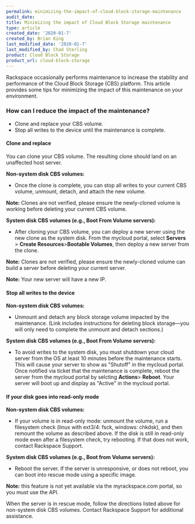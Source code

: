 ```yaml
---
permalink: minimizing-the-impact-of-cloud-block-storage-maintenance
audit_date:
title: Minimizing the impact of Cloud Block Storage maintenance
type: article
created_date: '2020-01-7'
created_by: Brian King
last_modified_date: '2020-01-7'
last_modified_by: Chad Sterling
product: Cloud Block Storage
product_url: cloud-block-storage
---
```


Rackspace occasionally performs maintenance to increase the stability
and performance of the Cloud Block Storage (CBS) platform. This article provides
some tips for minimizing the impact of this maintenance on your environment.

###  How can I reduce the impact of the maintenance?

- Clone and replace your CBS volume.
- Stop all writes to the device until the maintenance is complete.

#### Clone and replace

You can clone your CBS volume. The resulting clone should land on an unaffected host server.

**Non-system disk CBS volumes:**

- Once the clone is complete, you can stop all writes to your current CBS volume, unmount,
detach, and attach the new volume.

**Note:** Clones are not verified, please ensure the
newly-cloned volume is working before deleting your current CBS volume.

**System disk CBS volumes (e.g., Boot From Volume servers):**

- After cloning your CBS volume, you can deploy a new server using the new clone
as the system disk. From the mycloud portal, select **Servers** > **Create Resources**>**Bootable Volumes**, then deploy a new server from the clone.

**Note:** Clones are not verified, please ensure the newly-cloned volume can build a server before deleting your current server.

**Note:** Your new server will have a new IP.

#### Stop all writes to the device

**Non-system disk CBS volumes:**

- Unmount and detach any block storage volume impacted by the maintenance. (Link includes instructions for deleting block storage&mdash;you will only need to complete the unmount and detach sections.)

**System disk CBS volumes (e.g., Boot From Volume servers):**

- To avoid writes to the system disk, you must shutdown your cloud server from the OS at least 10 minutes before the maintenance starts. This will cause your server to show as "Shutoff"  in the mycloud portal. Once notified via ticket that the maintenance is complete, reboot the server from the mycloud portal by selcting **Actions**> **Reboot**. Your server will boot up and display as "Active" in the mycloud portal.

#### If your disk goes into read-only mode

**Non-system disk CBS volumes:**

- If your volume is in read-only mode: unmount the volume, run a filesystem check
(linux with ext3/4: fsck, windows: chkdsk), and then remount the volume as described above.
If the disk is still in read-only mode even after a filesystem check, try rebooting. If that
does not work, contact Rackspace Support.

**System disk CBS volumes (e.g., Boot from Volume servers):**

- Reboot the server. If the server is unresponsive, or does not reboot, you can boot
into rescue mode using a specific image.

**Note:** this feature is not yet available via
the myrackspace.com portal, so you must use the API.

When the server is in rescue mode, follow the directions listed above for non-system disk CBS volumes. Contact Rackspace Support for additional assistance.